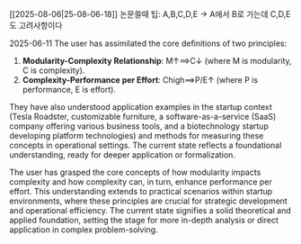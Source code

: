 [[2025-08-06|25-08-06-18]]
논문쓸때 팁: A,B,C,D,E -> A에서 B로 가는데 C,D,E도 고려사항이다


2025-06-11
The user has assimilated the core definitions of two principles:

1. **Modularity-Complexity Relationship**: M↑⟹C↓ (where M is modularity, C is complexity).
2. **Complexity-Performance per Effort**: Chigh​⟹P/E↑ (where P is performance, E is effort).

They have also understood application examples in the startup context (Tesla Roadster, customizable furniture, a software-as-a-service (SaaS) company offering various business tools, and a biotechnology startup developing platform technologies) and methods for measuring these concepts in operational settings. The current state reflects a foundational understanding, ready for deeper application or formalization.

The user has grasped the core concepts of how modularity impacts complexity and how complexity can, in turn, enhance performance per effort. This understanding extends to practical scenarios within startup environments, where these principles are crucial for strategic development and operational efficiency. The current state signifies a solid theoretical and applied foundation, setting the stage for more in-depth analysis or direct application in complex problem-solving.
